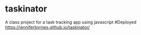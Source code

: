 # taskinator
A class project for a task tracking app using javascript
#Deployed
https://jenniferbyrnes.github.io/taskinator/
